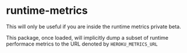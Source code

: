 runtime-metrics
===============

This will only be useful if you are inside the runtime metrics private beta.

This package, once loaded, will implicitly dump a subset of runtime performace
metrics to the URL denoted by `HEROKU_METRICS_URL`
